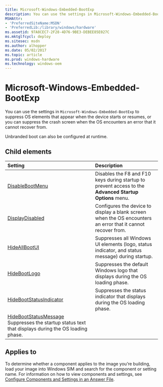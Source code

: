 ```yaml
---
title: Microsoft-Windows-Embedded-BootExp
description: You can use the settings in Microsoft-Windows-Embedded-BootExp to suppress OS elements that appear when the device starts or resumes, or you can suppress the crash screen when the OS encounters an error that it cannot recover from.
MSHAttr:
- 'PreferredSiteName:MSDN'
- 'PreferredLib:/library/windows/hardware'
ms.assetid: 97A8CEC7-2F28-4D76-9BE3-DEBEE85E027C
ms.mktglfcycl: deploy
ms.sitesec: msdn
ms.author: alhopper
ms.date: 05/02/2017
ms.topic: article
ms.prod: windows-hardware
ms.technology: windows-oem
---
```

# Microsoft-Windows-Embedded-BootExp

You can use the settings in `Microsoft-Windows-Embedded-BootExp` to suppress OS elements that appear when the device starts or resumes, or you can suppress the crash screen when the OS encounters an error that it cannot recover from.

Unbranded boot can also be configured at runtime.

## Child elements

| Setting                 | Description                                                                           |
|:------------------------|:--------------------------------------------------------------------------------------|
| [DisableBootMenu](microsoft-windows-embedded-bootexp-disablebootmenu.md) | Disables the F8 and F10 keys during startup to prevent access to the <strong>Advanced Startup Options</strong> menu. |
| [DisplayDisabled](microsoft-windows-embedded-bootexp-displaydisabled.md) | Configures the device to display a blank screen when the OS encounters an error that it cannot recover from. |
| [HideAllBootUI](microsoft-windows-embedded-bootexp-hideallbootui.md) | Suppresses all Windows UI elements (logo, status indicator, and status message) during startup. |
| [HideBootLogo](microsoft-windows-embedded-bootexp-hidebootlogo.md) | Suppresses the default Windows logo that displays during the OS loading phase. |
| [HideBootStatusIndicator](microsoft-windows-embedded-bootexp-hidebootstatusindicator.md) | Suppresses the status indicator that displays during the OS loading phase. |
| [HideBootStatusMessage](microsoft-windows-embedded-bootexp-hidebootstatusmessage.md) Suppresses the startup status text that displays during the OS loading phase. |

## Applies to

To determine whether a component applies to the image you’re building, load your image into Windows SIM and search for the component or setting name. For information on how to view components and settings, see [Configure Components and Settings in an Answer File](https://docs.microsoft.com/en-us/windows-hardware/customize/desktop/wsim/configure-components-and-settings-in-an-answer-file).